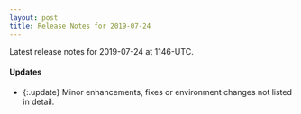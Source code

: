 ```yaml
---
layout: post
title: Release Notes for 2019-07-24
---
```


Latest release notes for 2019-07-24 at 1146-UTC.

<div class='updates' markdown='1'>

#### Updates

- {:.update} Minor enhancements, fixes or environment changes not listed in detail.

</div>


